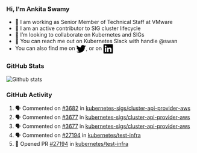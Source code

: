 ### Hi, I’m Ankita Swamy

- 💼 I am working as Senior Member of Technical Staff at VMware
- 👀 I am an active contributor to SIG cluster lifecycle 
- 💞️ I’m looking to collaborate on Kubernetes and SIGs
- 💬 You can reach me out on Kubernetes Slack with handle @swan
- You can also find me on <a href="https://twitter.com/SwamyAnkita" target="blank"><img align="center" src="https://raw.githubusercontent.com/Ankitasw/Ankitasw/master/svg/twitter.svg" alt="Ankitasw" height="25" width="25" color="#1DA1f2" /></a>, or on <a href="https://www.linkedin.com/in/Ankitaswamy/" target="blank"><img align="center" src="https://raw.githubusercontent.com/Ankitasw/Ankitasw/master/svg/linkedin.svg" alt="Ankitasw" height="25" width="25" /></a>

### GitHub Stats
![Github stats](https://github-readme-stats.vercel.app/api?username=Ankitasw&count_private=true&show_icons=true&theme=tokyonight)

### GitHub Activity 
<!--START_SECTION:activity-->
1. 🗣 Commented on [#3682](https://github.com/kubernetes-sigs/cluster-api-provider-aws/issues/3682) in [kubernetes-sigs/cluster-api-provider-aws](https://github.com/kubernetes-sigs/cluster-api-provider-aws)
2. 🗣 Commented on [#3677](https://github.com/kubernetes-sigs/cluster-api-provider-aws/issues/3677) in [kubernetes-sigs/cluster-api-provider-aws](https://github.com/kubernetes-sigs/cluster-api-provider-aws)
3. 🗣 Commented on [#3677](https://github.com/kubernetes-sigs/cluster-api-provider-aws/issues/3677) in [kubernetes-sigs/cluster-api-provider-aws](https://github.com/kubernetes-sigs/cluster-api-provider-aws)
4. 🗣 Commented on [#27194](https://github.com/kubernetes/test-infra/issues/27194) in [kubernetes/test-infra](https://github.com/kubernetes/test-infra)
5. 💪 Opened PR [#27194](https://github.com/kubernetes/test-infra/pull/27194) in [kubernetes/test-infra](https://github.com/kubernetes/test-infra)
<!--END_SECTION:activity-->
